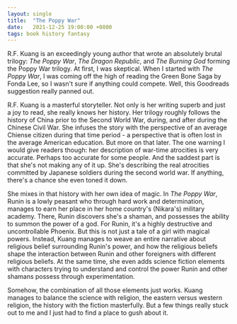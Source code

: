 ```yaml
---
layout: single
title:  "The Poppy War"
date:   2021-12-25 19:00:00 +0800
tags: book history fantasy
---
```


R.F. Kuang is an exceedingly young author that wrote an absolutely brutal trilogy: _The
Poppy War_, _The Dragon Republic_, and _The Burning God_ forming the Poppy War trilogy.
At first, I was skeptical. When I started with _The Poppy War_, I was coming off the
high of reading the Green Bone Saga by Fonda Lee, so I wasn't sure if anything could
compete. Well, this Goodreads suggestion really panned out.

R.F. Kuang is a masterful storyteller. Not only is her writing superb and just a joy to
read, she really knows her history. Her trilogy roughly follows the history of China
prior to the Second World War, during, and after during the Chinese Civil War. She
infuses the story with the perspective of an average Chiense citizen during that time
period - a perspective that is often lost in the average American education. But more on
that later. The one warning I would give readers though: her description of war-time
atrocities is very accurate. Perhaps too accurate for some people. And the saddest part
is that she's not making any of it up. She's describing the real atrocities committed
by Japanese soldiers during the second world war. If anything, there's a chance she
even toned it down.

She mixes in that history with her own idea of magic. In _The Poppy War_, Runin is a
lowly peasant who through hard work and determination, manages to earn her place in her
home country's (Nikara's) military academy. There, Runin discovers she's a shaman, and
possesses the ability to summon the power of a god. For Runin, it's a highly destructive
and uncontrollable Phoenix. But this is not just a tale of a girl with magical powers.
Instead, Kuang manages to weave an entire narrative about religious belief surrounding
Runin's power, and how the religious beliefs shape the interaction between Runin and
other foreigners with different religious beliefs. At the same time, she even adds
science fiction elements with characters trying to understand and control the power
Runin and other shamans possess through experimentation.

Somehow, the combination of all those elements just works. Kuang manages to balance the
science with religion, the eastern versus western religion, the history with the fiction
masterfully. But a few things really stuck out to me and I just had to find a place to
gush about it.

